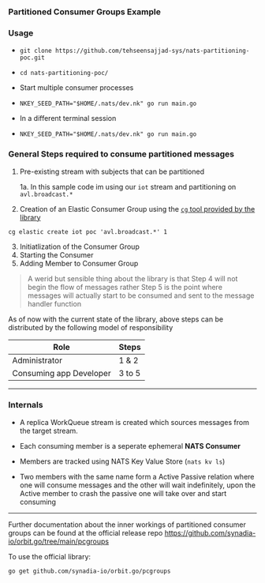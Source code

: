 ### Partitioned Consumer Groups Example

### Usage

- ```
  git clone https://github.com/tehseensajjad-sys/nats-partitioning-poc.git
  ```

- ```
  cd nats-partitioning-poc/
  ```
- Start multiple consumer processes
- ```
  NKEY_SEED_PATH="$HOME/.nats/dev.nk" go run main.go
  ```
- In a different terminal session
- ```
  NKEY_SEED_PATH="$HOME/.nats/dev.nk" go run main.go
  ```

### General Steps required to consume partitioned messages

1. Pre-existing stream with subjects that can be partitioned

   1a. In this sample code im using our `iot` stream and partitioning on `avl.broadcast.*`

2. Creation of an Elastic Consumer Group using the [`cg` tool provided by the library](https://github.com/synadia-io/orbit.go/tree/main/pcgroups/cg)

```
cg elastic create iot poc 'avl.broadcast.*' 1
```

3. Initiatlization of the Consumer Group
4. Starting the Consumer
5. Adding Member to Consumer Group

> A werid but sensible thing about the library is that Step 4 will not begin the flow of messages rather Step 5 is the point where messages will actually start to be consumed and sent to the message handler function

As of now with the current state of the library, above steps can be distributed by the following model of responsibility

| Role                    | Steps  |
| ----------------------- | ------ |
| Administrator           | 1 & 2  |
| Consuming app Developer | 3 to 5 |

---

### Internals

- A replica WorkQueue stream is created which sources messages from the target stream.

- Each consuming member is a seperate ephemeral **NATS Consumer**

- Members are tracked using NATS Key Value Store (`nats kv ls`)
- Two members with the same name form a Active Passive relation where one will consume messages and the other will wait indefinitely, upon the Active member to crash the passive one will take over and start consuming

---

Further documentation about the inner workings of partitioned consumer groups can be found at the official release repo
https://github.com/synadia-io/orbit.go/tree/main/pcgroups

To use the official library:

```
go get github.com/synadia-io/orbit.go/pcgroups
```
